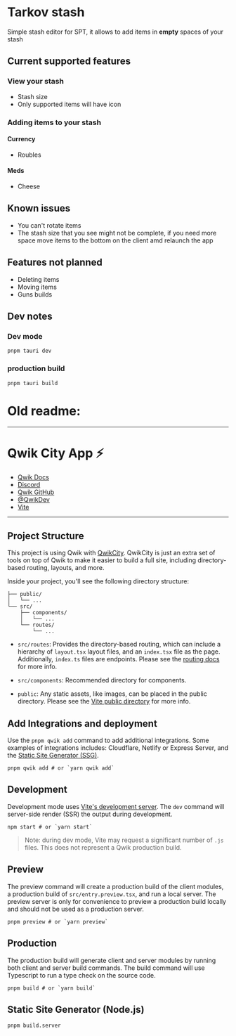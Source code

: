 # Tarkov stash

Simple stash editor for SPT, it allows to add items in **empty** spaces of your stash

## Current supported features

### View your stash

- Stash size
- Only supported items will have icon

### Adding items to your stash

#### Currency

- Roubles

#### Meds

- Cheese

## Known issues

- You can't rotate items
- The stash size that you see might not be complete, if you need more space move items to the bottom on the client amd relaunch the app

## Features not planned

- Deleting items
- Moving items
- Guns builds

## Dev notes

### Dev mode

```
pnpm tauri dev
```

### production build

```
pnpm tauri build
```

# Old readme:

---

# Qwik City App ⚡️

- [Qwik Docs](https://qwik.builder.io/)
- [Discord](https://qwik.builder.io/chat)
- [Qwik GitHub](https://github.com/BuilderIO/qwik)
- [@QwikDev](https://twitter.com/QwikDev)
- [Vite](https://vitejs.dev/)

---

## Project Structure

This project is using Qwik with [QwikCity](https://qwik.builder.io/qwikcity/overview/). QwikCity is just an extra set of
tools on top of Qwik to make it easier to build a full site, including directory-based routing, layouts, and more.

Inside your project, you'll see the following directory structure:

```
├── public/
│   └── ...
└── src/
    ├── components/
    │   └── ...
    └── routes/
        └── ...
```

- `src/routes`: Provides the directory-based routing, which can include a hierarchy of `layout.tsx` layout files, and
  an `index.tsx` file as the page. Additionally, `index.ts` files are endpoints. Please see
  the [routing docs](https://qwik.builder.io/qwikcity/routing/overview/) for more info.

- `src/components`: Recommended directory for components.

- `public`: Any static assets, like images, can be placed in the public directory. Please see
  the [Vite public directory](https://vitejs.dev/guide/assets.html#the-public-directory) for more info.

## Add Integrations and deployment

Use the `pnpm qwik add` command to add additional integrations. Some examples of integrations includes: Cloudflare,
Netlify or Express Server, and
the [Static Site Generator (SSG)](https://qwik.builder.io/qwikcity/guides/static-site-generation/).

```shell
pnpm qwik add # or `yarn qwik add`
```

## Development

Development mode uses [Vite's development server](https://vitejs.dev/). The `dev` command will server-side render (SSR)
the output during development.

```shell
npm start # or `yarn start`
```

> Note: during dev mode, Vite may request a significant number of `.js` files. This does not represent a Qwik production
> build.

## Preview

The preview command will create a production build of the client modules, a production build of `src/entry.preview.tsx`,
and run a local server. The preview server is only for convenience to preview a production build locally and should not
be used as a production server.

```shell
pnpm preview # or `yarn preview`
```

## Production

The production build will generate client and server modules by running both client and server build commands. The build
command will use Typescript to run a type check on the source code.

```shell
pnpm build # or `yarn build`
```

## Static Site Generator (Node.js)

```
pnpm build.server
```
